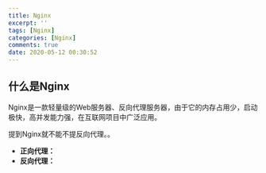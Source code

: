 ```yaml
---
title: Nginx
excerpt: ''
tags: [Nginx]
categories: [Nginx]
comments: true
date: 2020-05-12 00:30:52
---
```


## 什么是Nginx

Nginx是一款轻量级的Web服务器、反向代理服务器，由于它的内存占用少，启动极快，高并发能力强，在互联网项目中广泛应用。

提到Nginx就不能不提反向代理。。


- **正向代理：**  
- **反向代理：** 